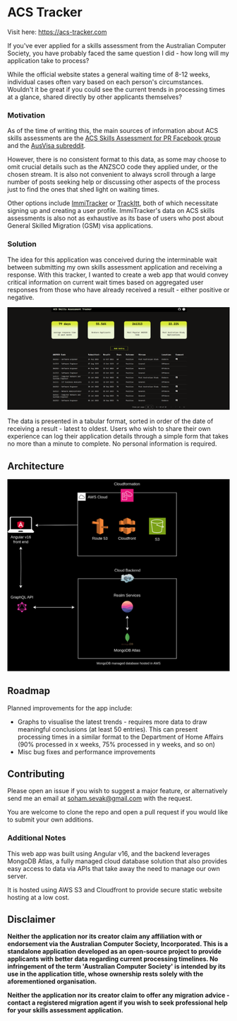 # ACS Tracker

Visit here: https://acs-tracker.com

If you've ever applied for a skills assessment from the Australian Computer Society, you have probably faced the same question I did - how long will my application take to process? 

While the official website states a general waiting time of 8-12 weeks, individual cases often vary based on each person's circumstances. Wouldn't it be great if you could see the current trends in processing times at a glance, shared directly by other applicants themselves?

### Motivation

As of the time of writing this, the main sources of information about ACS skills assessments are the [ACS Skills Assessment for PR Facebook group](https://www.facebook.com/groups/acs4pr) and the [AusVisa subreddit](https://www.reddit.com/r/AusVisa/).

However, there is no consistent format to this data, as some may choose to omit crucial details such as the ANZSCO code they applied under, or the chosen stream. It is also not convenient to always scroll through a large number of posts seeking help or discussing other aspects of the process just to find the ones that shed light on waiting times.

Other options include [ImmiTracker](https://myimmitracker.com/) or [TrackItt](https://www.trackitt.com/australia-immigration-trackers/skills-assessment), both of which necessitate signing up and creating a user profile. ImmiTracker's data on ACS skills assessments is also not as exhaustive as its base of users who post about General Skilled Migration (GSM) visa applications.

### Solution

The idea for this application was conceived during the interminable wait between submitting my own skills assessment application and receiving a response. With this tracker, I wanted to create a web app that would convey critical information on current wait times based on aggregated user responses from those who have already received a result - either positive or negative. 

![A screenshot showing a table with recent skills assessment processing times](src/assets/images/landing_page.png)

The data is presented in a tabular format, sorted in order of the date of receiving a result - latest to oldest. Users who wish to share their own experience can log their application details through a simple form that takes no more than a minute to complete. No personal information is required.

## Architecture

![Architecture diagram for ACS Tracker](src/assets/images/architecture_diagram.png)

## Roadmap

Planned improvements for the app include:

* Graphs to visualise the latest trends - requires more data to draw meaningful conclusions (at least 50 entries). This can present processing times in a similar format to the Department of Home Affairs (90% processed in x weeks, 75% processed in y weeks, and so on)
* Misc bug fixes and performance improvements

## Contributing

Please open an issue if you wish to suggest a major feature, or alternatively send me an email at [soham.sevak@gmail.com](mailto:soham.sevak@gmail.com) with the request.

You are welcome to clone the repo and open a pull request if you would like to submit your own additions.

### Additional Notes

This web app was built using Angular v16, and the backend leverages MongoDB Atlas, a fully managed cloud database solution that also provides easy access to data via APIs that take away the need to manage our own server.

It is hosted using AWS S3 and Cloudfront to provide secure static website hosting at a low cost. 

## Disclaimer

**Neither the application nor its creator claim any affiliation with or endorsement via the Australian Computer Society, Incorporated. This is a standalone application developed as an open-source project to provide applicants with better data regarding current processing timelines. No infringement of the term 'Australian Computer Society' is intended by its use in the application title, whose ownership rests solely with the aforementioned organisation.**

**Neither the application nor its creator claim to offer any migration advice - contact a registered migration agent if you wish to seek professional help for your skills assessment application.**